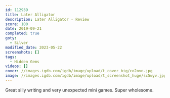 ```yaml
---
id: 112939
title: Later Alligator
description: Later Alligator - Review
score: 100
date: 2019-09-21
completed: true
goty:
  - Silver
modified_date: 2023-05-22
screenshots: []
tags:
  - Hidden Gems
videos: []
cover: //images.igdb.com/igdb/image/upload/t_cover_big/co2ovn.jpg
image: //images.igdb.com/igdb/image/upload/t_screenshot_huge/sc5wyv.jpg
---
```

Great silly writing and very unexpected mini games. Super wholesome.